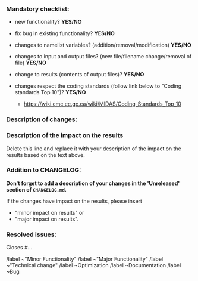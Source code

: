 ### Mandatory checklist:

<!--For each point below, choose 'YES' or 'NO' -->

* new functionality?  **YES/NO**
* fix bug in existing functionality? **YES/NO**
* changes to namelist variables? (addition/removal/modification) **YES/NO**
* changes to input and output files? (new file/filename change/removal of file) **YES/NO**
* change to results (contents of output files)? **YES/NO**
* changes respect the coding standards (follow link below to "Coding standards Top 10")? **YES/NO**

    * https://wiki.cmc.ec.gc.ca/wiki/MIDAS/Coding_Standards_Top_10

### Description of changes:

<!--The text here should describe how the change was implemented.-->
<!--Detail here the changes answered as YES in the previous section-->

### Description of the impact on the results

<!--

Describe how the results are affected by the code introduced in this
merge request:

 1. quick explanation of why the results are affected:
   * order of obs changed
   * affecting cost function calculation
 2. which programs are affected (e.g. `midas-var.Abs`)
 3. in which configurations are the impacts seen
   * e.g. all operational NWP systems using `midas-var.Abs` program
 4. how significant are the changes
   * no impact at all (backward compatible)
   * minor, only due to numerical round-off error or
   * major like impacting the meteorological evaluation
      * if so, in which data assimilation experiments were the impact
        of the changes evaluated

-->

Delete this line and replace it with your description of the impact on
the results based on the text above.

### Addition to CHANGELOG:

<!--Some oneliners describing changes for the whole merge-request-->
<!--That information will be added to the 'CHANGELOG.md' file-->
<!--Put any information relevant to the user, especially non-backward compatible changes-->
<!--   * new functionality  -->
<!--   * Namelist variables -->
<!--   * input/output files -->
<!--   * results            -->

**Don't forget to add a description of your changes in the
  'Unreleased' section of `CHANGELOG.md`.**

If the changes have impact on the results, please insert
  * "minor impact on results" or
  * "major impact on results".

### Resolved issues:

<!--Put the list of issues that this merge request resolves-->
Closes #...

<!--(choose one of the following labels)-->
/label ~"Minor Functionality"
/label ~"Major Functionality"
/label ~"Technical change" 
/label ~Optimization
/label ~Documentation
/label ~Bug

